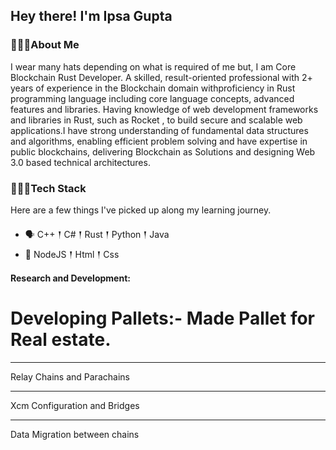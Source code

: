 ## Hey there! I'm Ipsa Gupta

### 🙋🏽‍♂️About Me

<p> I wear many hats depending on what is required of me but, I am Core Blockchain Rust Developer. A skilled, result-oriented professional with 2+ years of experience in the Blockchain domain withproficiency in Rust programming language including core language concepts, advanced features and libraries. Having knowledge of web development frameworks and libraries in Rust, such as Rocket , to build secure and scalable web applications.I have strong understanding of fundamental data structures and algorithms, enabling efficient problem solving and have expertise in public blockchains, delivering Blockchain as Solutions and designing Web 3.0 based technical architectures.

</p>

### 👨🏽‍💻Tech Stack

<p>
Here are a few things I've picked up along my learning journey.
</p>

- 🗣 C++ 𒑰 C# 𒑰 Rust 𒑰 Python 𒑰 Java
- 🎒 NodeJS 𒑰 Html 𒑰 Css

<p><b> Research and Development:</b> </p>
<h1>Developing Pallets:- Made Pallet for Real estate.</h1>
<hr>Relay Chains and Parachains</hr>
 <hr>Xcm Configuration and Bridges</hr>
<hr>Data Migration between chains </hr>



